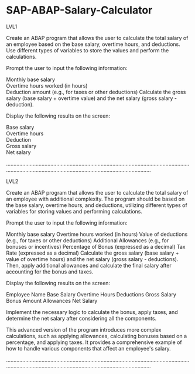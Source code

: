 # SAP-ABAP-Salary-Calculator

LVL1

Create an ABAP program that allows the user to calculate the total salary of an employee based on the base salary, overtime hours, and deductions. Use different types of variables to store the values and perform the  
calculations.  
  
Prompt the user to input the following information:  
  
Monthly base salary  
Overtime hours worked (in hours)  
Deduction amount (e.g., for taxes or other deductions) 
Calculate the gross salary (base salary + overtime value) and the net salary (gross salary - deduction).  
  
Display the following results on the screen:  
  
Base salary  
Overtime hours   
Deduction  
Gross salary  
Net salary  

..............................................................................................................................................................................................................................

LVL2

Create an ABAP program that allows the user to calculate the total salary of an employee with additional complexity. The program should be based on the base salary, overtime hours, and deductions, utilizing different types of variables for storing values and performing calculations.

Prompt the user to input the following information:

Monthly base salary
Overtime hours worked (in hours)
Value of deductions (e.g., for taxes or other deductions)
Additional Allowances (e.g., for bonuses or incentives)
Percentage of Bonus (expressed as a decimal)
Tax Rate (expressed as a decimal)
Calculate the gross salary (base salary + value of overtime hours) and the net salary (gross salary - deductions). Then, apply additional allowances and calculate the final salary after accounting for the bonus and taxes.

Display the following results on the screen:

Employee Name
Base Salary
Overtime Hours
Deductions
Gross Salary
Bonus Amount
Allowances
Net Salary

Implement the necessary logic to calculate the bonus, apply taxes, and determine the net salary after considering all the components.

This advanced version of the program introduces more complex calculations, such as applying allowances, calculating bonuses based on a percentage, and applying taxes. It provides a comprehensive example of how to handle various components that affect an employee's salary.

..............................................................................................................................................................................................................................
